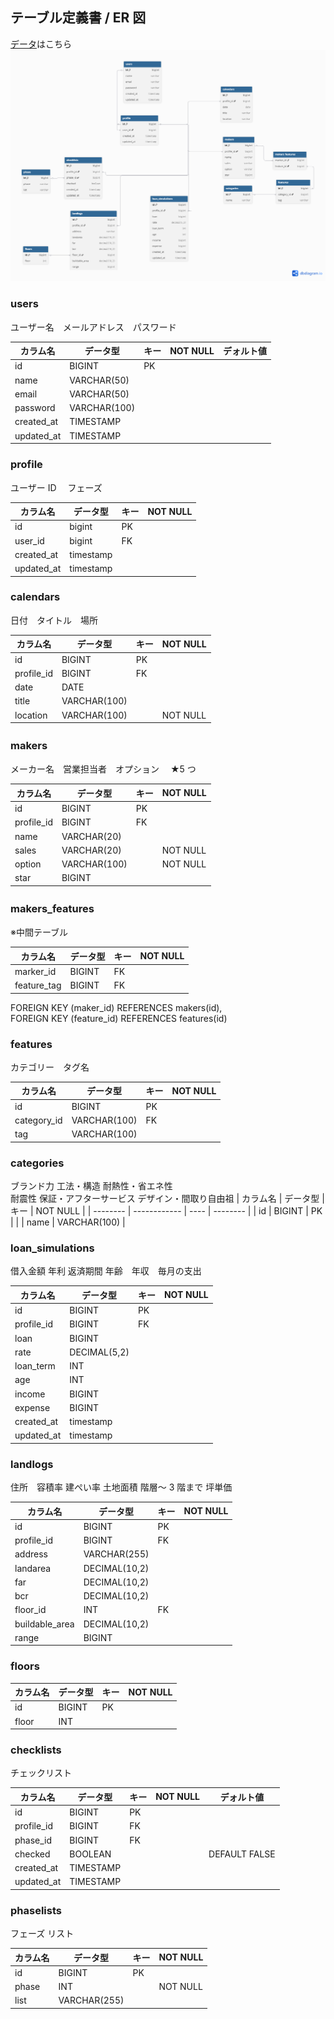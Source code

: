 ## テーブル定義書 / ER 図

[データ](/docs/date.sql)はこちら
![alt text](/docs/images/ER.png)

### users

ユーザー名　メールアドレス　パスワード

| カラム名   | データ型     | キー | NOT NULL | デォルト値 |
| ---------- | ------------ | ---- | -------- | ---------- |
| id         | BIGINT       | PK   |          |
| name       | VARCHAR(50)  |      |          |
| email      | VARCHAR(50)  |      |          |
| password   | VARCHAR(100) |      |          |
| created_at | TIMESTAMP    |      |
| updated_at | TIMESTAMP    |      |

### profile

ユーザー ID 　フェーズ

| カラム名   | データ型  | キー | NOT NULL |
| ---------- | --------- | ---- | -------- |
| id         | bigint    | PK   |
| user_id    | bigint    | FK   |
| created_at | timestamp |
| updated_at | timestamp |

### calendars

日付　タイトル　場所

| カラム名   | データ型     | キー | NOT NULL |
| ---------- | ------------ | ---- | -------- |
| id         | BIGINT       | PK   |
| profile_id | BIGINT       | FK   |
| date       | DATE         |
| title      | VARCHAR(100) |
| location   | VARCHAR(100) |      | NOT NULL |

### makers 　

メーカー名　営業担当者　オプション　 ★5 つ

| カラム名   | データ型     | キー | NOT NULL |
| ---------- | ------------ | ---- | -------- |
| id         | BIGINT       | PK   |
| profile_id | BIGINT       | FK   |
| name       | VARCHAR(20)  |      |
| sales      | VARCHAR(20)  |      | NOT NULL |
| option     | VARCHAR(100) |      | NOT NULL |
| star       | BIGINT       |      |          |

### makers_features 　

※中間テーブル

| カラム名    | データ型 | キー | NOT NULL |
| ----------- | -------- | ---- | -------- |
| marker_id   | BIGINT   | FK   |
| feature_tag | BIGINT   | FK   |

FOREIGN KEY (maker_id) REFERENCES makers(id),  
FOREIGN KEY (feature_id) REFERENCES features(id)

### features

カテゴリー　タグ名

| カラム名    | データ型     | キー | NOT NULL |
| ----------- | ------------ | ---- | -------- |
| id          | BIGINT       | PK   |          |
| category_id | VARCHAR(100) | FK   |
| tag         | VARCHAR(100) |

### categories

ブランド力 工法・構造 耐熱性・省エネ性  
耐震性 保証・アフターサービス デザイン・間取り自由祖
| カラム名 | データ型 | キー | NOT NULL |
| -------- | ------------ | ---- | -------- |
| id | BIGINT | PK | |
| name | VARCHAR(100) |

### loan_simulations

借入金額 年利 返済期間 年齢　年収　毎月の支出

| カラム名   | データ型     | キー | NOT NULL |
| ---------- | ------------ | ---- | -------- |
| id         | BIGINT       | PK   |          |
| profile_id | BIGINT       | FK   |
| loan       | BIGINT       |      |
| rate       | DECIMAL(5,2) |      |
| loan_term  | INT          |      |
| age        | INT          |
| income     | BIGINT       |
| expense    | BIGINT       |
| created_at | timestamp    |
| updated_at | timestamp    |

### landlogs

住所　容積率 建ぺい率 土地面積 階層～ 3 階まで 坪単価

| カラム名       | データ型      | キー | NOT NULL |
| -------------- | ------------- | ---- | -------- |
| id             | BIGINT        | PK   |          |
| profile_id     | BIGINT        | FK   |
| address        | VARCHAR(255)  |
| landarea       | DECIMAL(10,2) |
| far            | DECIMAL(10,2) |
| bcr            | DECIMAL(10,2) |
| floor_id       | INT           | FK   |          |
| buildable_area | DECIMAL(10,2) |
| range          | BIGINT        |      |

### floors

| カラム名 | データ型 | キー | NOT NULL |
| -------- | -------- | ---- | -------- |
| id       | BIGINT   | PK   |          |
| floor    | INT      |

### checklists

チェックリスト

| カラム名   | データ型  | キー | NOT NULL | デォルト値    |
| ---------- | --------- | ---- | -------- | ------------- |
| id         | BIGINT    | PK   |          |
| profile_id | BIGINT    | FK   |
| phase_id   | BIGINT    | FK   |          |
| checked    | BOOLEAN   |      |          | DEFAULT FALSE |
| created_at | TIMESTAMP |      |
| updated_at | TIMESTAMP |      |

### phaselists

フェーズ リスト

| カラム名 | データ型     | キー | NOT NULL |
| -------- | ------------ | ---- | -------- |
| id       | BIGINT       | PK   |          |
| phase    | INT          |      | NOT NULL |
| list     | VARCHAR(255) |
